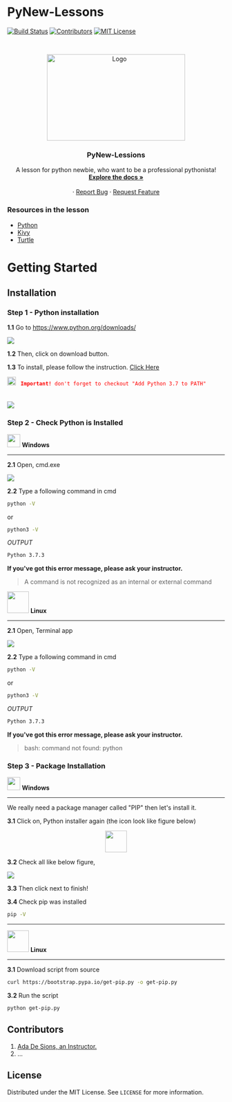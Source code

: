 # PyNew-Lessons

<!-- PROJECT SHIELDS -->
[![Build Status][build-shield]]()
[![Contributors][contributors-shield]]()
[![MIT License][license-shield]][license-url]

<!-- PROJECT LOGO -->
<br />
<p align="center">
  <a href="https://github.com/adadesions/PyKLogger">
    <img src="https://firebasestorage.googleapis.com/v0/b/adabrain-9229.appspot.com/o/PyNew-lessons%2Flogo_white_background.jpg?alt=media&token=d2989e54-e7a3-49b4-a71a-aacb9ef8fcf6" alt="Logo" width="320" height="200">
  </a>

  <h3 align="center">PyNew-Lessions</h3>

  <p align="center">
    A lesson for python newbie, who want to be a professional pythonista! 
    <br />
    <a href="https://github.com/adadesions/PyNew-Lessons"><strong>Explore the docs »</strong></a>
    <br />
    <br />
    ·
    <a href="https://github.com/adadesions/PyNew-Lessons/issues">Report Bug</a>
    ·
    <a href="https://github.com/adadesions/PyNew-Lessons/issues">Request Feature</a>
  </p>
</p>


<!-- ABOUT THE PROJECT -->
### Resources in the lesson
* [Python](https://python.org)
* [Kivy](https://kivy.org)
* [Turtle](https://docs.python.org/3/library/turtle.html)



<!-- GETTING STARTED -->
# Getting Started

## Installation
### Step 1 - Python installation
**1.1** Go to https://www.python.org/downloads/

<img src="https://firebasestorage.googleapis.com/v0/b/adabrain-9229.appspot.com/o/PyNew-lessons%2Finstallation%2FScreenshot%20from%202019-05-21%2015-31-41.png?alt=media&token=51aaaf03-4510-4ae8-bce9-3b4a66bc3637">

**1.2** Then, click on download button.

**1.3** To install, please follow the instruction. [Click Here](https://realpython.com/installing-python/)

<span style="color:red;">
<img src="https://cdn3.iconfinder.com/data/icons/snowish/128x128/emblems/emblem-important.png" width="20">
<code> <b>Important!</b> don't forget to checkout "Add Python 3.7 to PATH"
</code>
</span>
<br /><br />
<img src="https://firebasestorage.googleapis.com/v0/b/adabrain-9229.appspot.com/o/PyNew-lessons%2Finstallation%2FScreenshot%20from%202019-05-21%2015-51-54.png?alt=media&token=6f245dd5-8d2d-421a-a93d-f86066f9fdc3"/>


### Step 2 - Check Python is Installed

<img src="https://cdn2.iconfinder.com/data/icons/social-icons-color/512/windows-256.png" width="30"> **Windows** 

<hr>

**2.1** Open, cmd.exe

<img src="https://firebasestorage.googleapis.com/v0/b/adabrain-9229.appspot.com/o/PyNew-lessons%2Finstallation%2FWindows_cmd.jpg?alt=media&token=49451dfb-b6c8-4c3d-bf02-12835d75631c">

**2.2** Type a following command in cmd
```sh
python -V
```
or
```sh
python3 -V
```

*OUTPUT*
```sh
Python 3.7.3
```
**If you've got this error message, please ask your instructor.**
> A command is not recognized as an internal or external command


<img src="https://cdn3.iconfinder.com/data/icons/logos-brands-3/24/logo_brand_brands_logos_linux-512.png" width="50"> **Linux** 
<hr>

**2.1** Open, Terminal app

<img src="https://firebasestorage.googleapis.com/v0/b/adabrain-9229.appspot.com/o/PyNew-lessons%2Finstallation%2FScreenshot%20from%202019-05-21%2016-35-41.png?alt=media&token=8eafd1ca-e988-455d-a148-ac13516e79c2">

**2.2** Type a following command in cmd
```sh
python -V
```
or
```sh
python3 -V
```

*OUTPUT*
```sh
Python 3.7.3
```
**If you've got this error message, please ask your instructor.**
> bash: command not found: python

### Step 3 - Package Installation
<img src="https://cdn2.iconfinder.com/data/icons/social-icons-color/512/windows-256.png" width="30"> **Windows** 

<hr>
We really need a package manager called "PIP" then let's install it.

**3.1**
Click on, Python installer again (the icon look like figure below)

<p align="center">
<img src="https://firebasestorage.googleapis.com/v0/b/adabrain-9229.appspot.com/o/PyNew-lessons%2Finstallation%2Fpython.png?alt=media&token=eb8d2b25-0f39-4edb-8e67-becf35d8e699" width="50"/>
</p>

**3.2**
Check all like below figure,

<img src="https://firebasestorage.googleapis.com/v0/b/adabrain-9229.appspot.com/o/PyNew-lessons%2Finstallation%2Fpip-install.png?alt=media&token=20792d9e-1103-49f0-b1d5-b6227e22eff0" />


**3.3**
Then click next to finish!

**3.4**
Check pip was installed
```sh
pip -V
```

<hr>

<img src="https://cdn3.iconfinder.com/data/icons/logos-brands-3/24/logo_brand_brands_logos_linux-512.png" width="50"> **Linux** 
<hr>

**3.1**
Download script from source
```sh
curl https://bootstrap.pypa.io/get-pip.py -o get-pip.py
```

**3.2**
Run the script
```sh
python get-pip.py
```
<!-- CONTRIBUTING -->
## Contributors

1. [Ada De Sions, an Instructor.](https://github.com/adadesions/)
2. ...

<!-- LICENSE -->
## License

Distributed under the MIT License. See `LICENSE` for more information.








<!-- MARKDOWN LINKS & IMAGES -->
[build-shield]: https://img.shields.io/badge/build-passing-brightgreen.svg?style=flat-square
[contributors-shield]: https://img.shields.io/badge/contributors-1-orange.svg?style=flat-square
[license-shield]: https://img.shields.io/badge/license-MIT-blue.svg?style=flat-square
[license-url]: https://choosealicense.com/licenses/mit
[linkedin-shield]: https://img.shields.io/badge/-LinkedIn-black.svg?style=flat-square&logo=linkedin&colorB=555
[start-screenshot]: https://raw.githubusercontent.com/adadesions/PyKLogger/master/screenshots/startup_screen.png

<!-- Installation -->
[download-python]: https://firebasestorage.googleapis.com/v0/b/adabrain-9229.appspot.com/o/PyNew-lessons%2Finstallation%2FScreenshot%20from%202019-05-21%2015-31-41.png?alt=media&token=51aaaf03-4510-4ae8-bce9-3b4a66bc3637
